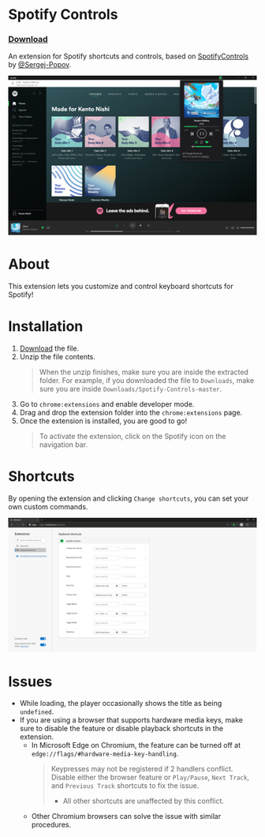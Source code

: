# Spotify Controls
### [Download](https://github.com/KentoNishi/Spotify-Controls/archive/master.zip)
An extension for Spotify shortcuts and controls, based on [SpotifyControls](https://github.com/Sergej-Popov/SpotifyControls) by [@Sergej-Popov](https://github.com/Sergej-Popov).

![Screeenshot](images/screenshot.png)

# About
This extension lets you customize and control keyboard shortcuts for Spotify!

# Installation
1. [Download](https://github.com/KentoNishi/Spotify-Controls/archive/master.zip) the file.
2. Unzip the file contents. 
    > When the unzip finishes, make sure you are inside the extracted folder. For example, if you downloaded the file to `Downloads`, make sure you are inside `Downloads/Spotify-Controls-master`.
3. Go to ``chrome:extensions`` and enable developer mode.
4. Drag and drop the extension folder into the ``chrome:extensions`` page.
5. Once the extension is installed, you are good to go!
    > To activate the extension, click on the Spotify icon on the navigation bar.

# Shortcuts
By opening the extension and clicking ``Change shortcuts``, you can set your own custom commands.

![Screeenshot](images/shortcuts.png)

# Issues
* While loading, the player occasionally shows the title as being ``undefined``.
* If you are using a browser that supports hardware media keys, make sure to disable the feature or disable playback shortcuts in the extension.
    * In Microsoft Edge on Chromium, the feature can be turned off at ``edge://flags/#hardware-media-key-handling``.
        > Keypresses may not be registered if 2 handlers conflict. Disable either the browser feature or ``Play/Pause``, ``Next Track``, and ``Previous Track`` shortcuts to fix the issue.
        >   * All other shortcuts are unaffected by this conflict.
    * Other Chromium browsers can solve the issue with similar procedures.